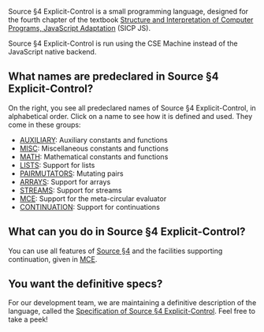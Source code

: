 Source §4 Explicit-Control is a small programming language, designed for the fourth chapter
of the textbook
<a href="https://sourceacademy.org/sicpjs">Structure and Interpretation
of Computer Programs, JavaScript Adaptation</a> (SICP JS).

Source §4 Explicit-Control is run using the CSE Machine instead of the JavaScript native backend.

## What names are predeclared in Source §4 Explicit-Control?

On the right, you see all predeclared names of Source §4 Explicit-Control, in alphabetical
order. Click on a name to see how it is defined and used. They come in these groups:
  <ul>
    <li>
      <a href="../AUXILIARY/index.html">AUXILIARY</a>: Auxiliary constants and functions
    </li>
    <li>
      <a href="../MISC/index.html">MISC</a>: Miscellaneous constants and functions
    </li>
    <li>
      <a href="../MATH/index.html">MATH</a>: Mathematical constants and functions
    </li>
    <li>
      <a href="../LISTS/index.html">LISTS</a>: Support for lists
    </li>
    <li>
      <a href="../PAIRMUTATORS/index.html">PAIRMUTATORS</a>: Mutating pairs
    </li>
    <li>
      <a href="../ARRAYS/index.html">ARRAYS</a>: Support for arrays
    </li>
    <li>
      <a href="../STREAMS/index.html">STREAMS</a>: Support for streams
    </li>
    <li>
      <a href="../MCE/index.html">MCE</a>: Support for the meta-circular evaluator
    </li>
    <li>
      <a href="../CONTINUATION/index.html">CONTINUATION</a>: Support for continuations
    </li>
  </ul>

## What can you do in Source §4 Explicit-Control?

You can use all features of
<a href="../source_4/">Source §4</a> and 
the facilities supporting continuation,
given in  <a href="../MCE/index.html">MCE</a>.

## You want the definitive specs?

For our development team, we are maintaining a definitive description
of the language, called the
<a href="../source_4_explicitcontrol.pdf">Specification of Source §4 Explicit-Control</a>. Feel free to
take a peek!
